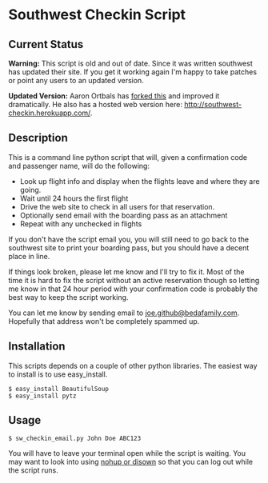 # Southwest Checkin Script #

## Current Status
**Warning:** This script is old and out of date. Since it was written southwest has updated their site.  If you get it working again I'm happy to take patches or point any users to an updated version.

**Updated Version:** Aaron Ortbals has [forked this](https://github.com/aortbals/southwest-checkin) and improved it dramatically.  He also has a hosted web version here: http://southwest-checkin.herokuapp.com/.

## Description

This is a command line python script that will, given a confirmation code and
passenger name, will do the following:

* Look up flight info and display when the flights leave and where they are
  going.
* Wait until 24 hours the first flight
* Drive the web site to check in all users for that reservation.
* Optionally send email with the boarding pass as an attachment
* Repeat with any unchecked in flights

If you don't have the script email you, you will still need to go back to the
southwest site to print your boarding pass, but you should have a decent place
in line.

If things look broken, please let me know and I'll try to fix it. Most of the
time it is hard to fix the script without an active reservation though so
letting me know in that 24 hour period with your confirmation code is probably
the best way to keep the script working.

You can let me know by sending email to joe.github@bedafamily.com. Hopefully
that address won't be completely spammed up.

## Installation ##

This scripts depends on a couple of other python libraries. The easiest way to
install is to use easy_install.

    $ easy_install BeautifulSoup
    $ easy_install pytz

## Usage ##

    $ sw_checkin_email.py John Doe ABC123

You will have to leave your terminal open while the script is waiting. You may
want to look into using [nohup or disown](http://www.basicallytech.com/blog/index.php?/archives/70-Shell-stuff-job-control-and-screen.html#bash_disown)
so that you can log out while the script runs.
